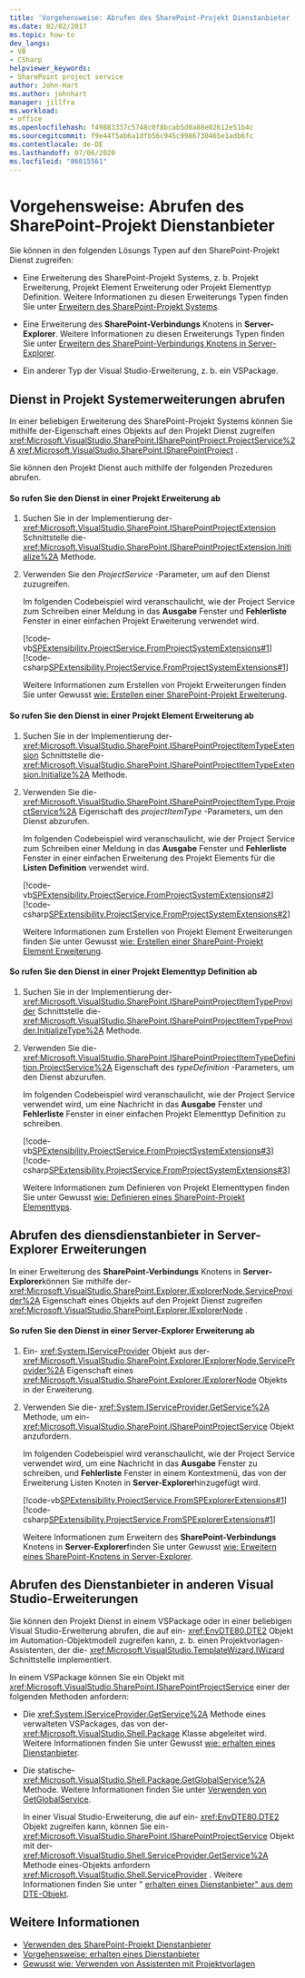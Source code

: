 ```yaml
---
title: 'Vorgehensweise: Abrufen des SharePoint-Projekt Dienstanbieter | Microsoft-Dokumentation'
ms.date: 02/02/2017
ms.topic: how-to
dev_langs:
- VB
- CSharp
helpviewer_keywords:
- SharePoint project service
author: John-Hart
ms.author: johnhart
manager: jillfra
ms.workload:
- office
ms.openlocfilehash: f49883337c5748c0f8bcab5d0a88e02612e51b4c
ms.sourcegitcommit: f9e44f5ab6a1dfb56c945c9986730465e1adb6fc
ms.contentlocale: de-DE
ms.lasthandoff: 07/06/2020
ms.locfileid: "86015561"
---
```

# <a name="how-to-retrieve-the-sharepoint-project-service"></a>Vorgehensweise: Abrufen des SharePoint-Projekt Dienstanbieter
  Sie können in den folgenden Lösungs Typen auf den SharePoint-Projekt Dienst zugreifen:

- Eine Erweiterung des SharePoint-Projekt Systems, z. b. Projekt Erweiterung, Projekt Element Erweiterung oder Projekt Elementtyp Definition. Weitere Informationen zu diesen Erweiterungs Typen finden Sie unter [Erweitern des SharePoint-Projekt Systems](../sharepoint/extending-the-sharepoint-project-system.md).

- Eine Erweiterung des **SharePoint-Verbindungs** Knotens in **Server-Explorer**. Weitere Informationen zu diesen Erweiterungs Typen finden Sie unter [Erweitern des SharePoint-Verbindungs Knotens in Server-Explorer](../sharepoint/extending-the-sharepoint-connections-node-in-server-explorer.md).

- Ein anderer Typ der Visual Studio-Erweiterung, z. b. ein VSPackage.

## <a name="retrieve-the-service-in-project-system-extensions"></a>Dienst in Projekt Systemerweiterungen abrufen
 In einer beliebigen Erweiterung des SharePoint-Projekt Systems können Sie mithilfe der-Eigenschaft eines Objekts auf den Projekt Dienst zugreifen <xref:Microsoft.VisualStudio.SharePoint.ISharePointProject.ProjectService%2A> <xref:Microsoft.VisualStudio.SharePoint.ISharePointProject> .

 Sie können den Projekt Dienst auch mithilfe der folgenden Prozeduren abrufen.

#### <a name="to-retrieve-the-service-in-a-project-extension"></a>So rufen Sie den Dienst in einer Projekt Erweiterung ab

1. Suchen Sie in der Implementierung der- <xref:Microsoft.VisualStudio.SharePoint.ISharePointProjectExtension> Schnittstelle die- <xref:Microsoft.VisualStudio.SharePoint.ISharePointProjectExtension.Initialize%2A> Methode.

2. Verwenden Sie den *ProjectService* -Parameter, um auf den Dienst zuzugreifen.

     Im folgenden Codebeispiel wird veranschaulicht, wie der Project Service zum Schreiben einer Meldung in das **Ausgabe** Fenster und **Fehlerliste** Fenster in einer einfachen Projekt Erweiterung verwendet wird.

     [!code-vb[SPExtensibility.ProjectService.FromProjectSystemExtensions#1](../sharepoint/codesnippet/VisualBasic/spextensibility.projectservice.fromprojectsystemextensions.getprojectservice/extension/extension.vb#1)]
     [!code-csharp[SPExtensibility.ProjectService.FromProjectSystemExtensions#1](../sharepoint/codesnippet/CSharp/spextensibility.projectservice.fromprojectsystemextensions.getprojectservice/extension/extension.cs#1)]

     Weitere Informationen zum Erstellen von Projekt Erweiterungen finden Sie unter Gewusst [wie: Erstellen einer SharePoint-Projekt Erweiterung](../sharepoint/how-to-create-a-sharepoint-project-extension.md).

#### <a name="to-retrieve-the-service-in-a-project-item-extension"></a>So rufen Sie den Dienst in einer Projekt Element Erweiterung ab

1. Suchen Sie in der Implementierung der- <xref:Microsoft.VisualStudio.SharePoint.ISharePointProjectItemTypeExtension> Schnittstelle die- <xref:Microsoft.VisualStudio.SharePoint.ISharePointProjectItemTypeExtension.Initialize%2A> Methode.

2. Verwenden Sie die- <xref:Microsoft.VisualStudio.SharePoint.ISharePointProjectItemType.ProjectService%2A> Eigenschaft des *projectItemType* -Parameters, um den Dienst abzurufen.

     Im folgenden Codebeispiel wird veranschaulicht, wie der Project Service zum Schreiben einer Meldung in das **Ausgabe** Fenster und **Fehlerliste** Fenster in einer einfachen Erweiterung des Projekt Elements für die **Listen Definition** verwendet wird.

     [!code-vb[SPExtensibility.ProjectService.FromProjectSystemExtensions#2](../sharepoint/codesnippet/VisualBasic/spextensibility.projectservice.fromprojectsystemextensions.getprojectservice/extension/extension.vb#2)]
     [!code-csharp[SPExtensibility.ProjectService.FromProjectSystemExtensions#2](../sharepoint/codesnippet/CSharp/spextensibility.projectservice.fromprojectsystemextensions.getprojectservice/extension/extension.cs#2)]

     Weitere Informationen zum Erstellen von Projekt Element Erweiterungen finden Sie unter Gewusst [wie: Erstellen einer SharePoint-Projekt Element Erweiterung](../sharepoint/how-to-create-a-sharepoint-project-item-extension.md).

#### <a name="to-retrieve-the-service-in-a-project-item-type-definition"></a>So rufen Sie den Dienst in einer Projekt Elementtyp Definition ab

1. Suchen Sie in der Implementierung der- <xref:Microsoft.VisualStudio.SharePoint.ISharePointProjectItemTypeProvider> Schnittstelle die- <xref:Microsoft.VisualStudio.SharePoint.ISharePointProjectItemTypeProvider.InitializeType%2A> Methode.

2. Verwenden Sie die- <xref:Microsoft.VisualStudio.SharePoint.ISharePointProjectItemTypeDefinition.ProjectService%2A> Eigenschaft des *typeDefinition* -Parameters, um den Dienst abzurufen.

     Im folgenden Codebeispiel wird veranschaulicht, wie der Project Service verwendet wird, um eine Nachricht in das **Ausgabe** Fenster und **Fehlerliste** Fenster in einer einfachen Projekt Elementtyp Definition zu schreiben.

     [!code-vb[SPExtensibility.ProjectService.FromProjectSystemExtensions#3](../sharepoint/codesnippet/VisualBasic/spextensibility.projectservice.fromprojectsystemextensions.getprojectservice/extension/extension.vb#3)]
     [!code-csharp[SPExtensibility.ProjectService.FromProjectSystemExtensions#3](../sharepoint/codesnippet/CSharp/spextensibility.projectservice.fromprojectsystemextensions.getprojectservice/extension/extension.cs#3)]

     Weitere Informationen zum Definieren von Projekt Elementtypen finden Sie unter Gewusst [wie: Definieren eines SharePoint-Projekt Elementtyps](../sharepoint/how-to-define-a-sharepoint-project-item-type.md).

## <a name="retrieve-the-service-in-server-explorer-extensions"></a>Abrufen des diensdienstanbieter in Server-Explorer Erweiterungen
 In einer Erweiterung des **SharePoint-Verbindungs** Knotens in **Server-Explorer**können Sie mithilfe der- <xref:Microsoft.VisualStudio.SharePoint.Explorer.IExplorerNode.ServiceProvider%2A> Eigenschaft eines Objekts auf den Projekt Dienst zugreifen <xref:Microsoft.VisualStudio.SharePoint.Explorer.IExplorerNode> .

#### <a name="to-retrieve-the-service-in-a-server-explorer-extension"></a>So rufen Sie den Dienst in einer Server-Explorer Erweiterung ab

1. Ein- <xref:System.IServiceProvider> Objekt aus der- <xref:Microsoft.VisualStudio.SharePoint.Explorer.IExplorerNode.ServiceProvider%2A> Eigenschaft eines <xref:Microsoft.VisualStudio.SharePoint.Explorer.IExplorerNode> Objekts in der Erweiterung.

2. Verwenden Sie die- <xref:System.IServiceProvider.GetService%2A> Methode, um ein- <xref:Microsoft.VisualStudio.SharePoint.ISharePointProjectService> Objekt anzufordern.

     Im folgenden Codebeispiel wird veranschaulicht, wie der Project Service verwendet wird, um eine Nachricht in das **Ausgabe** Fenster zu schreiben, und **Fehlerliste** Fenster in einem Kontextmenü, das von der Erweiterung Listen Knoten in **Server-Explorer**hinzugefügt wird.

     [!code-vb[SPExtensibility.ProjectService.FromSPExplorerExtensions#1](../sharepoint/codesnippet/VisualBasic/spextensibility.projectservice.fromspexplorerextensions.getprojectservice/extension/extension.vb#1)]
     [!code-csharp[SPExtensibility.ProjectService.FromSPExplorerExtensions#1](../sharepoint/codesnippet/CSharp/spextensibility.projectservice.fromspexplorerextensions.getprojectservice/extension/extension.cs#1)]

     Weitere Informationen zum Erweitern des **SharePoint-Verbindungs** Knotens in **Server-Explorer**finden Sie unter Gewusst [wie: Erweitern eines SharePoint-Knotens in Server-Explorer](../sharepoint/how-to-extend-a-sharepoint-node-in-server-explorer.md).

## <a name="retrieve-the-service-in-other-visual-studio-extensions"></a>Abrufen des Dienstanbieter in anderen Visual Studio-Erweiterungen
 Sie können den Projekt Dienst in einem VSPackage oder in einer beliebigen Visual Studio-Erweiterung abrufen, die auf ein- <xref:EnvDTE80.DTE2> Objekt im Automation-Objektmodell zugreifen kann, z. b. einen Projektvorlagen-Assistenten, der die- <xref:Microsoft.VisualStudio.TemplateWizard.IWizard> Schnittstelle implementiert.

 In einem VSPackage können Sie ein Objekt mit <xref:Microsoft.VisualStudio.SharePoint.ISharePointProjectService> einer der folgenden Methoden anfordern:

- Die <xref:System.IServiceProvider.GetService%2A> Methode eines verwalteten VSPackages, das von der- <xref:Microsoft.VisualStudio.Shell.Package> Klasse abgeleitet wird. Weitere Informationen finden Sie unter Gewusst [wie: erhalten eines Dienstanbieter](../extensibility/how-to-get-a-service.md).

- Die statische- <xref:Microsoft.VisualStudio.Shell.Package.GetGlobalService%2A> Methode. Weitere Informationen finden Sie unter [Verwenden von GetGlobalService](../extensibility/internals/service-essentials.md#how-to-use-getglobalservice).

  In einer Visual Studio-Erweiterung, die auf ein- <xref:EnvDTE80.DTE2> Objekt zugreifen kann, können Sie ein- <xref:Microsoft.VisualStudio.SharePoint.ISharePointProjectService> Objekt mit der- <xref:Microsoft.VisualStudio.Shell.ServiceProvider.GetService%2A> Methode eines-Objekts anfordern <xref:Microsoft.VisualStudio.Shell.ServiceProvider> . Weitere Informationen finden Sie unter " [erhalten eines Dienstanbieter" aus dem DTE-Objekt](../extensibility/how-to-get-a-service.md#getting-a-service-from-the-dte-object).

## <a name="see-also"></a>Weitere Informationen
- [Verwenden des SharePoint-Projekt Dienstanbieter](../sharepoint/using-the-sharepoint-project-service.md)
- [Vorgehensweise: erhalten eines Dienstanbieter](../extensibility/how-to-get-a-service.md)
- [Gewusst wie: Verwenden von Assistenten mit Projektvorlagen](../extensibility/how-to-use-wizards-with-project-templates.md)
